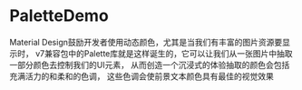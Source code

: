 # PaletteDemo

Material Design鼓励开发者使用动态颜色，尤其是当我们有丰富的图片资源要显示时，
v7兼容包中的Palette库就是这样诞生的，它可以让我们从一张图片中抽取一部分颜色去控制我们的UI元素，
从而创造一个沉浸式的体验抽取的颜色会包括充满活力的和柔和的色调，
这些色调会使前景文本颜色具有最佳的视觉效果
